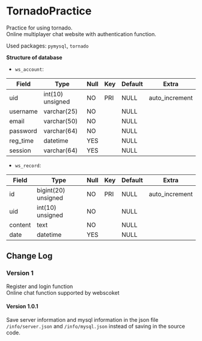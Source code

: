 # TornadoPractice
Practice for using tornado.  
Online multiplayer chat website with authentication function.

Used packages: `pymysql`, `tornado`  

**Structure of database**

* `ws_account`:


| Field    | Type             | Null | Key | Default | Extra          |
|----------|------------------|------|-----|---------|----------------|
| uid      | int(10) unsigned | NO   | PRI | NULL    | auto_increment |
| username | varchar(25)      | NO   |     | NULL    |                |
| email    | varchar(50)      | NO   |     | NULL    |                |
| password | varchar(64)      | NO   |     | NULL    |                |
| reg_time | datetime         | YES  |     | NULL    |                |
| session  | varchar(64)      | YES  |     | NULL    |                |

* `ws_record`:


| Field   | Type                | Null | Key | Default | Extra          |
|---------|---------------------|------|-----|---------|----------------|
| id      | bigint(20) unsigned | NO   | PRI | NULL    | auto_increment |
| uid     | int(10) unsigned    | NO   |     | NULL    |                |
| content | text                | NO   |     | NULL    |                |
| date    | datetime            | YES  |     | NULL    |                |

## Change Log

### Version 1
Register and login function  
Online chat function supported by webscoket  

#### Version 1.0.1
Save server information and mysql information in the json file 
`/info/server.json` and `/info/mysql.json` 
instead of saving in the source code.